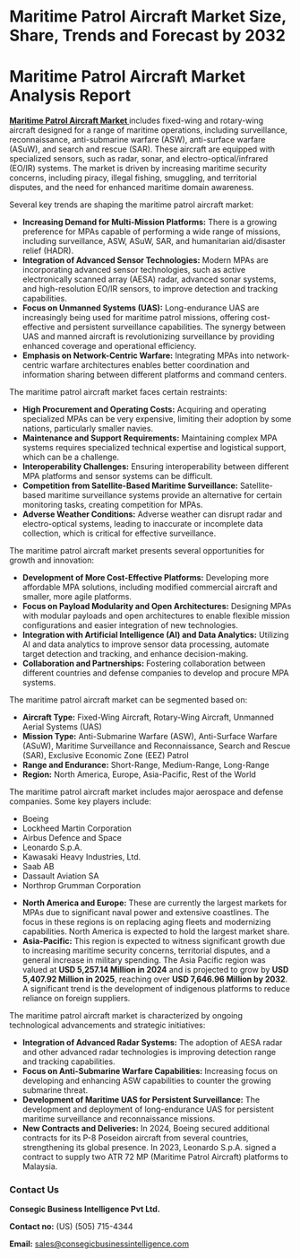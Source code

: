 # Maritime Patrol Aircraft Market Size, Share, Trends and Forecast by 2032
# <h1>Maritime Patrol Aircraft Market Analysis Report</h1>

<p> <a href="https://www.consegicbusinessintelligence.com/maritime-patrol-aircraft-market"><b> Maritime Patrol Aircraft Market </b></a> includes fixed-wing and rotary-wing aircraft designed for a range of maritime operations, including surveillance, reconnaissance, anti-submarine warfare (ASW), anti-surface warfare (ASuW), and search and rescue (SAR). These aircraft are equipped with specialized sensors, such as radar, sonar, and electro-optical/infrared (EO/IR) systems. The market is driven by increasing maritime security concerns, including piracy, illegal fishing, smuggling, and territorial disputes, and the need for enhanced maritime domain awareness.</p>
</div>
<p>Several key trends are shaping the maritime patrol aircraft market:</p>
<ul>
<li><strong>Increasing Demand for Multi-Mission Platforms:</strong> There is a growing preference for MPAs capable of performing a wide range of missions, including surveillance, ASW, ASuW, SAR, and humanitarian aid/disaster relief (HADR).</li>
<li><strong>Integration of Advanced Sensor Technologies:</strong> Modern MPAs are incorporating advanced sensor technologies, such as active electronically scanned array (AESA) radar, advanced sonar systems, and high-resolution EO/IR sensors, to improve detection and tracking capabilities.</li>
<li><strong>Focus on Unmanned Systems (UAS):</strong> Long-endurance UAS are increasingly being used for maritime patrol missions, offering cost-effective and persistent surveillance capabilities. The synergy between UAS and manned aircraft is revolutionizing surveillance by providing enhanced coverage and operational efficiency.</li>
<li><strong>Emphasis on Network-Centric Warfare:</strong> Integrating MPAs into network-centric warfare architectures enables better coordination and information sharing between different platforms and command centers.</li>
</ul>
</div>


<p>The maritime patrol aircraft market faces certain restraints:</p>
<ul>
<li><strong>High Procurement and Operating Costs:</strong> Acquiring and operating specialized MPAs can be very expensive, limiting their adoption by some nations, particularly smaller navies.</li>
<li><strong>Maintenance and Support Requirements:</strong> Maintaining complex MPA systems requires specialized technical expertise and logistical support, which can be a challenge.</li>
<li><strong>Interoperability Challenges:</strong> Ensuring interoperability between different MPA platforms and sensor systems can be difficult.</li>
<li><strong>Competition from Satellite-Based Maritime Surveillance:</strong> Satellite-based maritime surveillance systems provide an alternative for certain monitoring tasks, creating competition for MPAs.</li>
<li><strong>Adverse Weather Conditions:</strong> Adverse weather can disrupt radar and electro-optical systems, leading to inaccurate or incomplete data collection, which is critical for effective surveillance.</li>
</ul>
</div>


<p>The maritime patrol aircraft market presents several opportunities for growth and innovation:</p>
<ul>
<li><strong>Development of More Cost-Effective Platforms:</strong> Developing more affordable MPA solutions, including modified commercial aircraft and smaller, more agile platforms.</li>
<li><strong>Focus on Payload Modularity and Open Architectures:</strong> Designing MPAs with modular payloads and open architectures to enable flexible mission configurations and easier integration of new technologies.</li>
<li><strong>Integration with Artificial Intelligence (AI) and Data Analytics:</strong> Utilizing AI and data analytics to improve sensor data processing, automate target detection and tracking, and enhance decision-making.</li>
<li><strong>Collaboration and Partnerships:</strong> Fostering collaboration between different countries and defense companies to develop and procure MPA systems.</li>
</ul>
</div>


<p>The maritime patrol aircraft market can be segmented based on:</p>
<ul>
<li><strong>Aircraft Type:</strong> Fixed-Wing Aircraft, Rotary-Wing Aircraft, Unmanned Aerial Systems (UAS)</li>
<li><strong>Mission Type:</strong> Anti-Submarine Warfare (ASW), Anti-Surface Warfare (ASuW), Maritime Surveillance and Reconnaissance, Search and Rescue (SAR), Exclusive Economic Zone (EEZ) Patrol</li>
<li><strong>Range and Endurance:</strong> Short-Range, Medium-Range, Long-Range</li>
<li><strong>Region:</strong> North America, Europe, Asia-Pacific, Rest of the World</li>
</ul>
</div>


<p>The maritime patrol aircraft market includes major aerospace and defense companies. Some key players include:</p>
<ul>
<li>Boeing</li>
<li>Lockheed Martin Corporation</li>
<li>Airbus Defence and Space</li>
<li>Leonardo S.p.A.</li>
<li>Kawasaki Heavy Industries, Ltd.</li>
<li>Saab AB</li>
<li>Dassault Aviation SA</li>
<li>Northrop Grumman Corporation</li>
</ul>
</div>


<ul>
<li><strong>North America and Europe:</strong> These are currently the largest markets for MPAs due to significant naval power and extensive coastlines. The focus in these regions is on replacing aging fleets and modernizing capabilities. North America is expected to hold the largest market share.</li>
<li><strong>Asia-Pacific:</strong> This region is expected to witness significant growth due to increasing maritime security concerns, territorial disputes, and a general increase in military spending. The Asia Pacific region was valued at <strong>USD 5,257.14 Million in 2024</strong> and is projected to grow by <strong>USD 5,407.92 Million in 2025</strong>, reaching over <strong>USD 7,646.96 Million by 2032</strong>. A significant trend is the development of indigenous platforms to reduce reliance on foreign suppliers.</li>
</ul>
</div>


<p>The maritime patrol aircraft market is characterized by ongoing technological advancements and strategic initiatives:</p>
<ul>
<li><strong>Integration of Advanced Radar Systems:</strong> The adoption of AESA radar and other advanced radar technologies is improving detection range and tracking capabilities.</li>
<li><strong>Focus on Anti-Submarine Warfare Capabilities:</strong> Increasing focus on developing and enhancing ASW capabilities to counter the growing submarine threat.</li>
<li><strong>Development of Maritime UAS for Persistent Surveillance:</strong> The development and deployment of long-endurance UAS for persistent maritime surveillance and reconnaissance missions.</li>
<li><strong>New Contracts and Deliveries:</strong> In 2024, Boeing secured additional contracts for its P-8 Poseidon aircraft from several countries, strengthening its global presence. In 2023, Leonardo S.p.A. signed a contract to supply two ATR 72 MP (Maritime Patrol Aircraft) platforms to Malaysia.</li>
</ul>
</div>

<div class="contact">
<h3>Contact Us</h3>
<p><strong>Consegic Business Intelligence Pvt Ltd.</strong></p>
<p><strong>Contact no:</strong> (US) (505) 715-4344</p>
<p><strong>Email:</strong> <a href="mailto:sales@consegicbusinessintelligence.com">sales@consegicbusinessintelligence.com</a></p>
</div>
</body>
</html>
